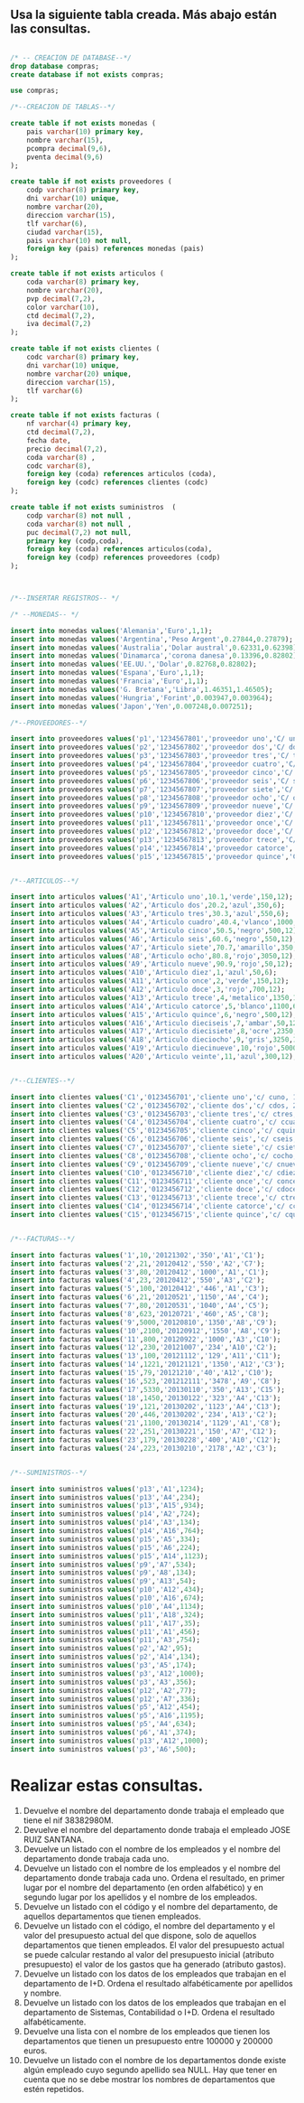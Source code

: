 ## Usa la siguiente tabla creada. Más abajo están las consultas.

```sql

/* -- CREACION DE DATABASE--*/
drop database compras;
create database if not exists compras;

use compras;

/*--CREACION DE TABLAS--*/

create table if not exists monedas ( 
	pais varchar(10) primary key,
	nombre varchar(15),	
	pcompra decimal(9,6),
	pventa decimal(9,6)
);

create table if not exists proveedores (
	codp varchar(8) primary key,
	dni varchar(10) unique,
	nombre varchar(20),
	direccion varchar(15),
	tlf varchar(6),
	ciudad varchar(15),
	pais varchar(10) not null,
	foreign key (pais) references monedas (pais)
);

create table if not exists articulos ( 
	coda varchar(8) primary key,
	nombre varchar(20),
	pvp decimal(7,2),
	color varchar(10),
	ctd decimal(7,2),
	iva decimal(7,2)
);

create table if not exists clientes ( 
	codc varchar(8) primary key,
	dni varchar(10) unique,
	nombre varchar(20) unique,
	direccion varchar(15),
	tlf varchar(6)
);

create table if not exists facturas ( 
	nf varchar(4) primary key,
	ctd decimal(7,2),
	fecha date,
	precio decimal(7,2),
	coda varchar(8) ,
	codc varchar(8),
	foreign key (coda) references articulos (coda),
	foreign key (codc) references clientes (codc)
);

create table if not exists suministros  (
	codp varchar(8) not null ,
	coda varchar(8) not null ,
	puc decimal(7,2) not null,
	primary key (codp,coda),
	foreign key (coda) references articulos(coda),
	foreign key (codp) references proveedores (codp)
);



/*--INSERTAR REGISTROS-- */

/* --MONEDAS-- */

insert into monedas values('Alemania','Euro',1,1);
insert into monedas values('Argentina','Peso Argent',0.27844,0.27879);
insert into monedas values('Australia','Dolar austral',0.62331,0.62398);
insert into monedas values('Dinamarca','corona danesa',0.13396,0.82802);
insert into monedas values('EE.UU.','Dolar',0.82768,0.82802);
insert into monedas values('Espana','Euro',1,1);
insert into monedas values('Francia','Euro',1,1);
insert into monedas values('G. Bretana','Libra',1.46351,1.46505);
insert into monedas values('Hungria','Forint',0.003947,0.003964);
insert into monedas values('Japon','Yen',0.007248,0.007251);

/*--PROVEEDORES--*/

insert into proveedores values('p1','1234567801','proveedor uno','C/ uno, 1','111110','Albacete','Espana');
insert into proveedores values('p2','1234567802','proveedor dos','C/ dos, 2','222220','Aalborg','Dinamarca');
insert into proveedores values('p3','1234567803','proveedor tres','C/ tres, 3','333330','Perth','Australia');
insert into proveedores values('p4','1234567804','proveedor cuatro','C/ cuatro, 4','444440','Budapest','Hungria');
insert into proveedores values('p5','1234567805','proveedor cinco','C/ cinco, 5','555550','Hirosima','Japon');
insert into proveedores values('p6','1234567806','proveedor seis','C/ seis, 6','666660','La Plata','Argentina');
insert into proveedores values('p7','1234567807','proveedor siete','C/ siete, 7','777770','Liverpool','G. Bretana');
insert into proveedores values('p8','1234567808','proveedor ocho','C/ ocho, 8','888880','Adelaida','Australia');
insert into proveedores values('p9','1234567809','proveedor nueve','C/ nueve, 9','999990','Alicante','Espana');
insert into proveedores values('p10','1234567810','proveedor diez','C/ diez, 10','000000','Paris','Francia');
insert into proveedores values('p11','1234567811','proveedor once','C/ once, 11','111111','Odense','Dinamarca');
insert into proveedores values('p12','1234567812','proveedor doce','C/ doce, 12','222220','Madrid','Espana');
insert into proveedores values('p13','1234567813','proveedor trece','C/ trece, 13','333330','Paris','Francia');
insert into proveedores values('p14','1234567814','proveedor catorce','C/ catorce, 14','444441','Bonn','Alemania');
insert into proveedores values('p15','1234567815','proveedor quince','C/ quince, 15','555551','Albacete','Espana');


/*--ARTICULOS--*/

insert into articulos values('A1','Articulo uno',10.1,'verde',150,12);
insert into articulos values('A2','Articulo dos',20.2,'azul',350,6);
insert into articulos values('A3','Articulo tres',30.3,'azul',550,6);
insert into articulos values('A4','Articulo cuadro',40.4,'vlanco',1000,12);
insert into articulos values('A5','Articulo cinco',50.5,'negro',500,12);
insert into articulos values('A6','Articulo seis',60.6,'negro',550,12);
insert into articulos values('A7','Articulo siete',70.7,'amarillo',350,6);
insert into articulos values('A8','Articulo ocho',80.8,'rojo',3050,12);
insert into articulos values('A9','Articulo nueve',90.9,'rojo',50,12);
insert into articulos values('A10','Articulo diez',1,'azul',50,6);
insert into articulos values('A11','Articulo once',2,'verde',150,12);
insert into articulos values('A12','Articulo doce',3,'rojo',700,12);
insert into articulos values('A13','Articulo trece',4,'metalico',1350,12);
insert into articulos values('A14','Articulo catorce',5,'blanco',1100,6);
insert into articulos values('A15','Articulo quince',6,'negro',500,12);
insert into articulos values('A16','Articulo dieciseis',7,'ambar',50,12);
insert into articulos values('A17','Articulo diecisiete',8,'ocre',2350,6);
insert into articulos values('A18','Articulo dieciocho',9,'gris',3250,12);
insert into articulos values('A19','Articulo diecinueve',10,'rojo',5000,6);
insert into articulos values('A20','Articulo veinte',11,'azul',300,12);


/*--CLIENTES--*/

insert into clientes values('C1','0123456701','cliente uno','c/ cuno, 1','234546');
insert into clientes values('C2','0123456702','cliente dos','c/ cdos, 2','343434');
insert into clientes values('C3','0123456703','cliente tres','c/ ctres, 3','123455');
insert into clientes values('C4','0123456704','cliente cuatro','c/ ccuatro, 4','445566');
insert into clientes values('C5','0123456705','cliente cinco','c/ cquince, 5','553434');
insert into clientes values('C6','0123456706','cliente seis','c/ cseis, 6','664567');
insert into clientes values('C7','0123456707','cliente siete','c/ csiete, 7','773457');
insert into clientes values('C8','0123456708','cliente ocho','c/ cocho, 8','887865');
insert into clientes values('C9','0123456709','cliente nueve','c/ cnueve, 9','998776');
insert into clientes values('C10','0123456710','cliente diez','c/ cdiez, 10','101010');
insert into clientes values('C11','0123456711','cliente once','c/ conce, 11','111122');
insert into clientes values('C12','0123456712','cliente doce','c/ cdoce, 12','123432');
insert into clientes values('C13','0123456713','cliente trece','c/ ctrece, 13','131323');
insert into clientes values('C14','0123456714','cliente catorce','c/ ccatorce, 14','143442');
insert into clientes values('C15','0123456715','cliente quince','c/ cquince, 15','152345');


/*--FACTURAS--*/

insert into facturas values('1',10,'20121302','350','A1','C1');
insert into facturas values('2',21,'20120412','550','A2','C7');
insert into facturas values('3',80,'20120412','1000','A1','C1');
insert into facturas values('4',23,'20120412','550','A3','C2');
insert into facturas values('5',100,'20120412','446','A1','C3');
insert into facturas values('6',21,'20120521','1150','A4','C4');
insert into facturas values('7',80,'20120531','1040','A4','C5');
insert into facturas values('8',623,'20120721','460','A5','C8');
insert into facturas values('9',5000,'20120810','1350','A8','C9');
insert into facturas values('10',2100,'20120912','1550','A8','C9');
insert into facturas values('11',800,'20120922','1000','A3','C10');
insert into facturas values('12',230,'20121007','234','A10','C2');
insert into facturas values('13',100,'20121112','129','A11','C11');
insert into facturas values('14',1221,'20121121','1350','A12','C3');
insert into facturas values('15',79,'20121210','40','A12','C10');
insert into facturas values('16',523,'201212111','3478','A9','C8');
insert into facturas values('17',5330,'20130110','350','A13','C15');
insert into facturas values('18',1450,'20130122','323','A4','C13');
insert into facturas values('19',121,'20130202','1123','A4','C13');
insert into facturas values('20',446,'20130202','234','A13','C2');
insert into facturas values('21',1100,'20130214','1129','A1','C8');
insert into facturas values('22',251,'20130221','150','A7','C12');
insert into facturas values('23',179,'20130228','400','A10','C12');
insert into facturas values('24',223,'20130210','2178','A2','C3');


/*--SUMINISTROS--*/

insert into suministros values('p13','A1',1234);
insert into suministros values('p13','A4',234);
insert into suministros values('p13','A15',934);
insert into suministros values('p14','A2',724);
insert into suministros values('p14','A3',134);
insert into suministros values('p14','A16',764);
insert into suministros values('p15','A5',334);
insert into suministros values('p15','A6',224);
insert into suministros values('p15','A14',1123);
insert into suministros values('p9','A7',534);
insert into suministros values('p9','A8',134);
insert into suministros values('p9','A13',54);
insert into suministros values('p10','A12',434);
insert into suministros values('p10','A16',674);
insert into suministros values('p10','A4',1134);
insert into suministros values('p11','A18',324);
insert into suministros values('p11','A17',35);
insert into suministros values('p11','A1',456);
insert into suministros values('p11','A3',754);
insert into suministros values('p2','A2',95);
insert into suministros values('p2','A14',134);
insert into suministros values('p3','A5',174);
insert into suministros values('p3','A12',1000);
insert into suministros values('p3','A3',356);
insert into suministros values('p12','A2',77);
insert into suministros values('p12','A7',336);
insert into suministros values('p5','A12',454);
insert into suministros values('p5','A16',1195);
insert into suministros values('p5','A4',634);
insert into suministros values('p6','A1',374);
insert into suministros values('p13','A12',1000);
insert into suministros values('p3','A6',500);

```

# Realizar estas consultas.


1. Devuelve el nombre del departamento donde trabaja el empleado que tiene el nif 38382980M.
2. Devuelve el nombre del departamento donde trabaja el empleado JOSE RUIZ SANTANA.
3. Devuelve un listado con el nombre de los empleados y el nombre del departamento donde trabaja cada uno.
4. Devuelve un listado con el nombre de los empleados y el nombre del departamento donde trabaja cada uno. Ordena el resultado, en primer lugar por el nombre del departamento (en orden alfabético) y en segundo lugar por los apellidos y el nombre de los empleados.
5. Devuelve un listado con el código y el nombre del departamento, de aquellos departamentos que tienen empleados.
6. Devuelve un listado con el código, el nombre del departamento y el valor del presupuesto actual del que dispone, solo de aquellos departamentos que tienen empleados. El valor del presupuesto actual se puede calcular restando al valor del presupuesto inicial (atributo presupuesto) el valor de los gastos que ha generado (atributo gastos).
7. Devuelve un listado con los datos de los empleados que trabajan en el departamento de I+D. Ordena el resultado alfabéticamente por apellidos y nombre.
8. Devuelve un listado con los datos de los empleados que trabajan en el departamento de Sistemas, Contabilidad o I+D. Ordena el resultado alfabéticamente.
9. Devuelve una lista con el nombre de los empleados que tienen los departamentos que tienen un presupuesto entre 100000 y 200000 euros.
10. Devuelve un listado con el nombre de los departamentos donde existe algún empleado cuyo segundo apellido sea NULL. Hay que tener en cuenta que no se debe mostrar los nombres de departamentos que estén repetidos.